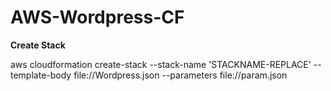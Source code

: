 # AWS-Wordpress-CF
<b>Create Stack</b>

aws cloudformation create-stack --stack-name 'STACKNAME-REPLACE' --template-body file://Wordpress.json --parameters file://param.json
